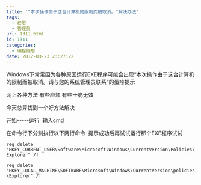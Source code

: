 ```yaml
---
title: '"本次操作由于这台计算机的限制而被取消。"解决办法'
tags:
  - 权限
  - 管理员
url: 1311.html
id: 1311
categories:
  - 编程随想
date: 2012-03-23 23:27:22
---
```


Windows下常常因为各种原因运行EXE程序可能会出现“本次操作由于这台计算机的限制而被取消。请与您的系统管理员联系“的蛋疼提示

网上各种方法 有些麻烦 有些干脆无效

今天总算找到一个好方法解决

开始-----运行  输入cmd

在命令行下分别执行以下两行命令  提示成功后再试试运行那个EXE程序试试

`reg delete "HKEY_CURRENT_USER\Software\Microsoft\Windows\CurrentVersion\Policies\Explorer" /f`  
  
`reg delete "HKEY_LOCAL_MACHINE\SOFTWARE\Microsoft\Windows\CurrentVersion\policies\Explorer" /f`
